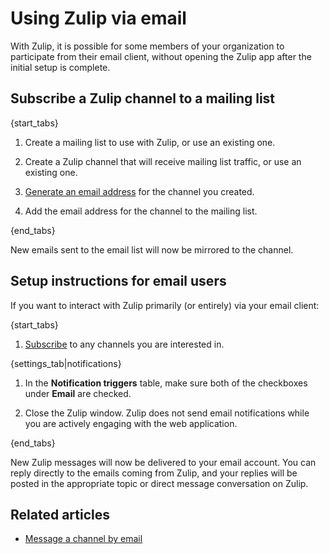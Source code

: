 # Using Zulip via email

With Zulip, it is possible for some members of your organization to participate
from their email client, without opening the Zulip app after the initial
setup is complete.

## Subscribe a Zulip channel to a mailing list

{start_tabs}

1. Create a mailing list to use with Zulip, or use an existing one.

2. Create a Zulip channel that will receive mailing list traffic, or
   use an existing one.

3. [Generate an email
   address](/help/message-a-channel-by-email#message-a-channel-by-email_1) for
   the channel you created.

4. Add the email address for the channel to the mailing list.

{end_tabs}

New emails sent to the email list will now be mirrored to the channel.

## Setup instructions for email users

If you want to interact with Zulip primarily (or entirely) via your email client:

{start_tabs}

1. [Subscribe](/help/introduction-to-channels#browse-and-subscribe-to-channels) to any channels you are
interested in.

{settings_tab|notifications}

1.  In the **Notification triggers** table, make sure both of the checkboxes
    under **Email** are checked.

1. Close the Zulip window. Zulip does not send email notifications
   while you are actively engaging with the web application.

{end_tabs}

New Zulip messages will now be delivered to your email account. You
can reply directly to the emails coming from Zulip, and your replies
will be posted in the appropriate topic or direct message
conversation on Zulip.

## Related articles

* [Message a channel by email](/help/message-a-channel-by-email)
